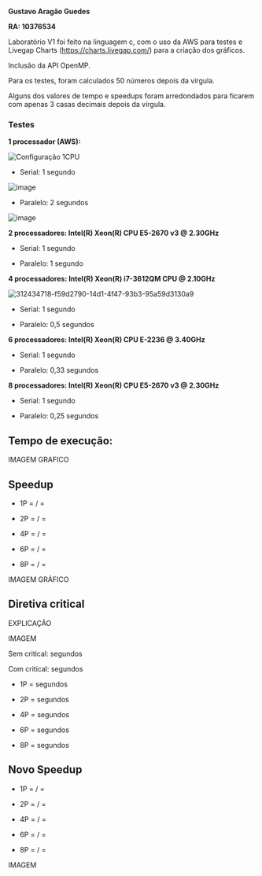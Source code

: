 **Gustavo Aragão Guedes**

**RA: 10376534**

Laboratório V1 foi feito na linguagem c, com o uso da AWS para testes e Livegap Charts (https://charts.livegap.com/) para a criação dos gráficos.

Inclusão da API OpenMP.

Para os testes, foram calculados 50 números depois da vírgula.

Alguns dos valores de tempo e speedups foram arredondados para ficarem com apenas 3 casas decimais depois da vírgula.


### Testes

**1 processador (AWS):**

![Configuração 1CPU](https://github.com/Gustavo-Aragao-Guedes/CP05G/assets/64610385/1ac61e5f-eba8-493f-938c-798cfa8fce66)

* Serial: 1 segundo

![image](https://github.com/Gustavo-Aragao-Guedes/CP05G/assets/64610385/8c1466af-0b6d-4e0a-b86c-17bacc97b2db)

* Paralelo: 2 segundos

![image](https://github.com/Gustavo-Aragao-Guedes/CP05G/assets/64610385/a05500f2-9280-48e0-868d-c3caf1ff2f5b)


**2 processadores:  Intel(R) Xeon(R) CPU E5-2670 v3 @ 2.30GHz**

* Serial: 1 segundo

* Paralelo: 1 segundo

**4 processadores:  Intel(R) Xeon(R) i7-3612QM CPU @ 2.10GHz**

![312434718-f59d2790-14d1-4f47-93b3-95a59d3130a9](https://github.com/Gustavo-Aragao-Guedes/CP05G/assets/64610385/91ab9e16-1096-41b4-a9fd-c00fff71262f)

* Serial: 1 segundo

* Paralelo: 0,5 segundos

**6 processadores: Intel(R) Xeon(R) CPU E-2236 @ 3.40GHz**

* Serial: 1 segundo

* Paralelo: 0,33 segundos

**8 processadores: Intel(R) Xeon(R) CPU E5-2670 v3 @ 2.30GHz**

* Serial: 1 segundo
  
* Paralelo: 0,25 segundos

## Tempo de execução:

IMAGEM GRAFICO

## Speedup

* 1P =  /  = 

* 2P =  /  = 

* 4P =  /  = 

* 6P =  /  = 

* 8P =  /  = 

IMAGEM GRÁFICO

## Diretiva critical

EXPLICAÇÃO

IMAGEM

Sem critical:  segundos

Com critical:  segundos

* 1P =  segundos

* 2P =  segundos

* 4P =  segundos

* 6P =  segundos

* 8P =  segundos

## Novo Speedup

* 1P =  /  = 

* 2P =  /  = 

* 4P =  /  = 

* 6P =  /  = 

* 8P =  /  = 

IMAGEM

